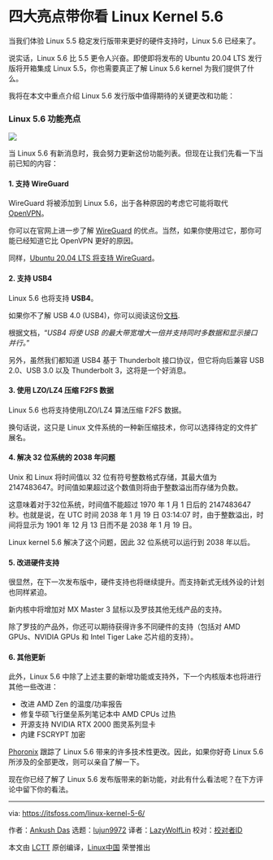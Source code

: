 [#]: collector: (lujun9972)
[#]: translator: (LazyWolfLin)
[#]: reviewer: ( )
[#]: publisher: ( )
[#]: url: ( )
[#]: subject: (4 Key Changes to Look Out for in Linux Kernel 5.6)
[#]: via: (https://itsfoss.com/linux-kernel-5-6/)
[#]: author: (Ankush Das https://itsfoss.com/author/ankush/)

四大亮点带你看 Linux Kernel 5.6
======

当我们体验 Linux 5.5 稳定发行版带来更好的硬件支持时，Linux 5.6 已经来了。

说实话，Linux 5.6 比 5.5 更令人兴奋。即使即将发布的 Ubuntu 20.04 LTS 发行版将开箱集成 Linux 5.5，你也需要真正了解 Linux 5.6 kernel 为我们提供了什么。

我将在本文中重点介绍 Linux 5.6 发行版中值得期待的关键更改和功能：

### Linux 5.6 功能亮点

![][1]

当 Linux 5.6 有新消息时，我会努力更新这份功能列表。但现在让我们先看一下当前已知的内容：

#### 1\. 支持 WireGuard

WireGuard 将被添加到 Linux 5.6，出于各种原因的考虑它可能将取代 [OpenVPN][2]。

你可以在官网上进一步了解 [WireGuard][3] 的优点。当然，如果你使用过它，那你可能已经知道它比 OpenVPN 更好的原因。

同样，[Ubuntu 20.04 LTS 将支持 WireGuard][4]。

#### 2\. 支持 USB4

Linux 5.6 也将支持 **USB4**。

如果你不了解 USB 4.0 (USB4)，你可以阅读这份[文档][5].

根据文档，“_USB4 将使 USB 的最大带宽增大一倍并支持同时多数据和显示接口并行。_”

另外，虽然我们都知道 USB4 基于 Thunderbolt 接口协议，但它将向后兼容 USB 2.0、USB 3.0 以及 Thunderbolt 3，这将是一个好消息。

#### 3\. 使用 LZO/LZ4 压缩 F2FS 数据

Linux 5.6 也将支持使用LZO/LZ4 算法压缩 F2FS 数据。

换句话说，这只是 Linux 文件系统的一种新压缩技术，你可以选择待定的文件扩展名。

#### 4\. 解决 32 位系统的 2038 年问题

Unix 和 Linux 将时间值以 32 位有符号整数格式存储，其最大值为 2147483647。时间值如果超过这个数值则将由于整数溢出而存储为负数。

这意味着对于32位系统，时间值不能超过 1970 年 1 月 1 日后的 2147483647 秒。也就是说，在 UTC 时间 2038 年 1 月 19 日 03:14:07 时，由于整数溢出，时间将显示为 1901 年 12 月 13 日而不是 2038 年 1 月 19 日。

Linux kernel 5.6 解决了这个问题，因此 32 位系统可以运行到 2038 年以后。

#### 5\. 改进硬件支持

很显然，在下一次发布版中，硬件支持也将继续提升。而支持新式无线外设的计划也同样紧迫。

新内核中将增加对 MX Master 3 鼠标以及罗技其他无线产品的支持。

除了罗技的产品外，你还可以期待获得许多不同硬件的支持（包括对 AMD GPUs、NVIDIA GPUs 和 Intel Tiger Lake 芯片组的支持）。

#### 6\. 其他更新

此外，Linux 5.6 中除了上述主要的新增功能或支持外，下一个内核版本也将进行其他一些改进：

  * 改进 AMD Zen 的温度/功率报告
  * 修复华硕飞行堡垒系列笔记本中 AMD CPUs 过热
  * 开源支持 NVIDIA RTX 2000 图灵系列显卡
  * 内建 FSCRYPT 加密

[Phoronix][6] 跟踪了 Linux 5.6 带来的许多技术性更改。因此，如果你好奇 Linux 5.6 所涉及的全部更改，则可以亲自了解一下。

现在你已经了解了 Linux 5.6 发布版带来的新功能，对此有什么看法呢？在下方评论中留下你的看法。

--------------------------------------------------------------------------------

via: https://itsfoss.com/linux-kernel-5-6/

作者：[Ankush Das][a]
选题：[lujun9972][b]
译者：[LazyWolfLin](https://github.com/LazyWolfLin)
校对：[校对者ID](https://github.com/校对者ID)

本文由 [LCTT](https://github.com/LCTT/TranslateProject) 原创编译，[Linux中国](https://linux.cn/) 荣誉推出

[a]: https://itsfoss.com/author/ankush/
[b]: https://github.com/lujun9972
[1]: https://i0.wp.com/itsfoss.com/wp-content/uploads/2020/02/linux-kernel-5.6.jpg?ssl=1
[2]: https://openvpn.net/
[3]: https://www.wireguard.com/
[4]: https://www.phoronix.com/scan.php?page=news_item&px=Ubuntu-20.04-Adds-WireGuard
[5]: https://www.usb.org/sites/default/files/2019-09/USB-IF_USB4%20spec%20announcement_FINAL.pdf
[6]: https://www.phoronix.com/scan.php?page=news_item&px=Linux-5.6-Spectacular
